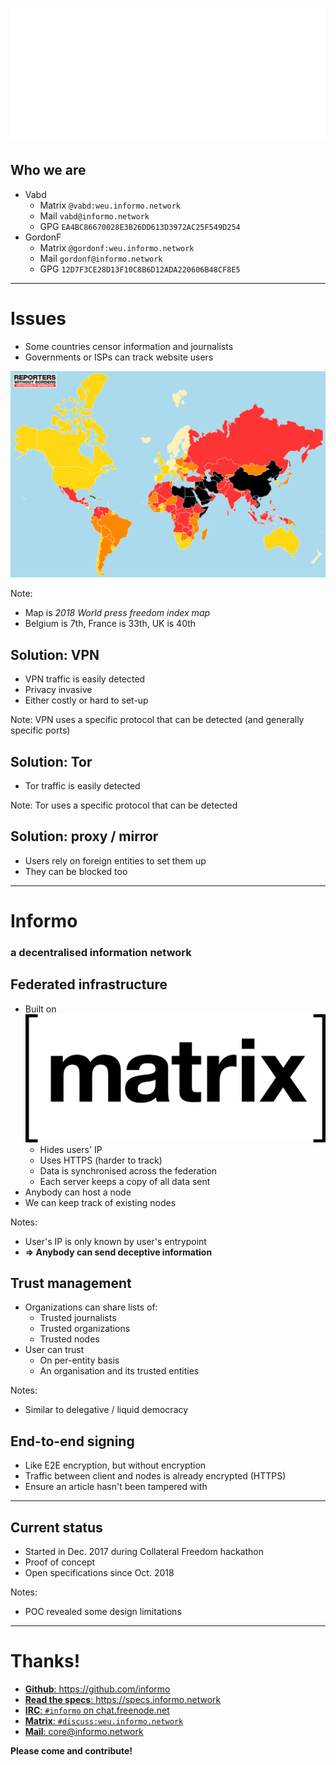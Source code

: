 
# ![Informo - Making information accessible](img/logo-full-white.png)<!-- .element: class="plain" -->
<!-- .slide: data-background="#417D44" -->


## Who we are

- Vabd
    + Matrix `@vabd:weu.informo.network`
    + Mail `vabd@informo.network`
    + GPG `EA4BC86670028E3B26DD613D3972AC25F549D254`<!-- .element: style="font-size: 0.7em" -->
- GordonF
    + Matrix `@gordonf:weu.informo.network`
    + Mail `gordonf@informo.network`
    + GPG `12D7F3CE28D13F10C8B6D12ADA220606B48CF8E5`<!-- .element: style="font-size: 0.7em" -->


------------------------------------------------------------


# Issues

- Some countries censor information and journalists
- Governments or ISPs can track website users

[![2018 World press freedom index map](img/pressfreedom.png)<!-- .element: style="height: 370px; margin: 0;" -->](https://rsf.org/en/ranking)

Note:
- Map is _2018 World press freedom index map_
- Belgium is 7th, France is 33th, UK is 40th


## Solution: VPN

- VPN traffic is easily detected
- Privacy invasive
- Either costly or hard to set-up

Note: VPN uses a specific protocol that can be detected (and generally specific ports)


## Solution: Tor

- Tor traffic is easily detected

Note: Tor uses a specific protocol that can be detected


## Solution: proxy / mirror

- Users rely on foreign entities to set them up
- They can be blocked too




------------------------------------------------------------

# Informo
<!-- .slide: data-background="#417D44" -->

### a decentralised information network


## Federated infrastructure

- Built on [![Matrix](img/matrix.png)<!-- .element: class="plain" style="height: 60px; margin: 0; vertical-align: middle;" -->](https://matrix.org)
    + Hides users' IP
    + Uses HTTPS (harder to track)
    + Data is synchronised across the federation
    + Each server keeps a copy of all data sent
- Anybody can host a node
- We can keep track of existing nodes

Notes: 
- User's IP is only known by user's entrypoint
- __=> Anybody can send deceptive information__


## Trust management

- Organizations can share lists of:
    + Trusted journalists
    + Trusted organizations
    + Trusted nodes
- User can trust
    + On per-entity basis
    + An organisation and its trusted entities

Notes:
- Similar to delegative / liquid democracy


## End-to-end signing

- Like E2E encryption, but without encryption
- Traffic between client and nodes is already encrypted (HTTPS)
- Ensure an article hasn't been tampered with


------------------------------------------------------------

## Current status

- Started in Dec. 2017 during Collateral Freedom hackathon
- Proof of concept
- Open specifications since Oct. 2018

Notes:
- POC revealed some design limitations


------------------------------------------------------------

# Thanks!
<!-- .slide: data-background="#417D44" -->

- [__Github__: <u>https://github.com/informo</u>](https://github.com/informo)
- [__Read the specs__: <u>https://specs.informo.network</u>](https://specs.informo.network/)
- [__IRC__: `#informo` on chat.freenode.net](irc://chat.freenode.net/#informo)
- [__Matrix__: `#discuss:weu.informo.network`](https://matrix.to/#/!LppXGlMuWgaYNuljUr:weu.informo.network)
- [__Mail__: core@informo.network](core@informo.network)

__Please come and contribute!__

